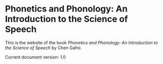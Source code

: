 # Phonetics and Phonology: An Introduction to the Science of Speech
This is the website of the book _Phonetics and Phonology: An Introduction to the Science of Speech_ by Chen Gafni.

Current document version: 1.0
